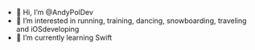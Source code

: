 - 👋 Hi, I’m @AndyPolDev
- 👀 I’m interested in running, training, dancing, snowboarding, traveling and iOSdeveloping
- 🌱 I’m currently learning Swift

<!---
AndyPolRus/AndyPolRus is a ✨ special ✨ repository because its `README.md` (this file) appears on your GitHub profile.
You can click the Preview link to take a look at your changes.
--->
